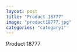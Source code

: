 ```yaml
---
layout: post
title: "Product 18777"
image: "product18777.jpg"
categories: "category1"
---
```

Product 18777
